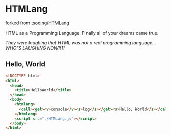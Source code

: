 # HTMLang

forked from [tsoding/HTMLang](https://github.com/tsoding/HTMLang)

HTML as a Programming Language. Finally all of your dreams came true.

*They were laughing that HTML was not a real programming language... WHO"S LAUGHING NOW!!11*

## Hello, World

```html
<!DOCTYPE html>
<html>
  <head>
    <title>HelloWorld</title>
  </head>
  <body>
    <htmlang>
      <call><get><v>console</v><s>log</s></get><s>Hello, World</s></call>
    </htmlang>
    <script src="./HTMLang.js"></script>
  </body>
</html>
```
